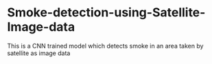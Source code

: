 # Smoke-detection-using-Satellite-Image-data
This is a CNN trained model which detects smoke in an area taken by satellite as image data 

